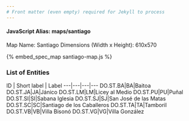 ```yaml
---
# Front matter (even empty) required for Jekyll to process
---
```


#### JavaScript Alias: maps/santiago

Map Name: Santiago
Dimensions (Width x Height): 610x570



{% embed_spec_map santiago-map.js %}

### List of Entities

ID | Short label | Label
---|---|---|---
DO.ST.BA|BA|Baitoa
DO.ST.JA|JA|Jánico
DO.ST.LM|LM|Licey al Medio
DO.ST.PU|PU|Puñal
DO.ST.SI|SI|Sabana Iglesia
DO.ST.SJ|SJ|San José de las Matas
DO.ST.SC|SC|Santiago de los Caballeros
DO.ST.TA|TA|Tamboril
DO.ST.VB|VB|Villa Bisonó
DO.ST.VG|VG|Villa González